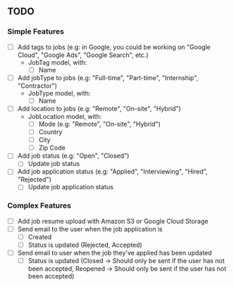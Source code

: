 ## TODO

### Simple Features
- [ ] Add tags to jobs (e.g: in Google, you could be working on "Google Cloud", "Google Ads", "Google Search", etc.)
  - JobTag model, with:
    - [ ] Name
- [ ] Add jobType to jobs (e.g: "Full-time", "Part-time", "Internship", "Contractor")
  - JobType model, with:
    - [ ] Name
- [ ] Add location to jobs (e.g: "Remote", "On-site", "Hybrid")
  - JobLocation model, with:
    - [ ] Mode (e.g: "Remote", "On-site", "Hybrid")
    - [ ] Country
    - [ ] City
    - [ ] Zip Code
- [ ] Add job status (e.g: "Open", "Closed")
  - [ ] Update job status
- [ ] Add job application status (e.g: "Applied", "Interviewing", "Hired", "Rejected")
  - [ ] Update job application status

### Complex Features
- [ ] Add job resume upload with Amazon S3 or Google Cloud Storage
- [ ] Send email to the user when the job application is
  - [ ] Created
  - [ ] Status is updated (Rejected, Accepted)
- [ ] Send email to user when the job they've applied has been updated
  - [ ] Status is updated (Closed -> Should only be sent if the user has not been accepted, Reopened -> Should only be sent if the user has not been accepted)